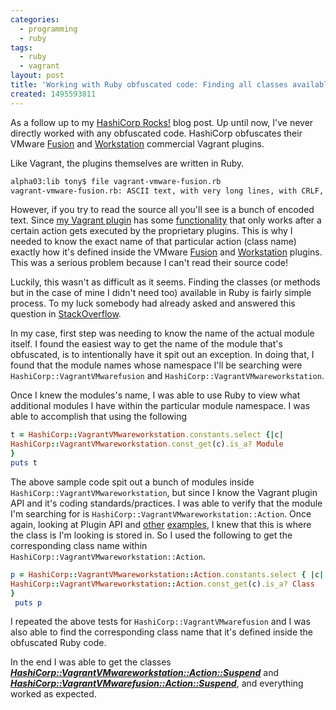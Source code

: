 ```yaml
---
categories:
  - programming
  - ruby
tags:
  - ruby
  - vagrant
layout: post
title: 'Working with Ruby obfuscated code: Finding all classes available in a module'
created: 1495593811
---
```


As a follow up to my <a href="http://www.rubyninja.org/2017/05/21/hashicorp-rocks/" target="_blank">HashiCorp Rocks!</a> blog post. Up until now, I've never directly worked with any obfuscated code.  HashiCorp obfuscates their VMware <a href="https://www.vagrantup.com/vmware/" target="_blank">Fusion</a> and <a href="https://www.vagrantup.com/vmware/" target="_blank">Workstation</a> commercial Vagrant plugins.

Like Vagrant, the plugins themselves are written in Ruby.

```bash
alpha03:lib tony$ file vagrant-vmware-fusion.rb
vagrant-vmware-fusion.rb: ASCII text, with very long lines, with CRLF, LF line terminators
```

However, if you try to read the source all you'll see is a bunch of encoded text. Since <a href="https://github.com/fgrehm/vagrant-notify" target="_blank">my Vagrant plugin</a> has some <a href="https://github.com/fgrehm/vagrant-notify/blob/master/lib/vagrant-notify/plugin.rb#L41-L66" target="_blank">functionality</a> that only works after a certain action gets executed by the proprietary plugins. This is why I needed to know the exact name of that particular action (class name) exactly how it's defined inside the VMware <a href="https://www.vagrantup.com/vmware/" target="_blank">Fusion</a> and <a href="https://www.vagrantup.com/vmware/" target="_blank">Workstation</a> plugins. This was a serious problem because I can't read their source code! 

Luckily, this wasn't as difficult as it seems. Finding the classes (or methods but in the case of mine I didn't need too) available in Ruby is fairly simple process. To my luck somebody had already asked and answered this question in <a href="https://stackoverflow.com/questions/833125/find-classes-available-in-a-module#answer-833179" target="_blank">StackOverflow</a>. 

In my case, first step was needing to know the name of the actual module itself. I found the easiest way to get the name of the module that's obfuscated, is to intentionally have it spit out an exception. In doing that, I found that the module names whose namespace I'll be searching were `HashiCorp::VagrantVMwarefusion` and `HashiCorp::VagrantVMwareworkstation`.

Once I knew the modules's name, I  was able to use Ruby to view what additional modules I have within the particular module namespace. I was able to accomplish that using the following

```ruby 
t = HashiCorp::VagrantVMwareworkstation.constants.select {|c| 
HashiCorp::VagrantVMwareworkstation.const_get(c).is_a? Module
}
puts t
```

The above sample code spit out a bunch of modules inside `HashiCorp::VagrantVMwareworkstation`, but since I know the Vagrant plugin API and it's coding standards/practices. I was able to verify that the module I'm searching for is `HashiCorp::VagrantVMwareworkstation::Action`. Once again, looking at Plugin API and <a href="https://github.com/mitchellh/vagrant/blob/master/plugins/providers/hyperv/action/suspend_vm.rb#L4" target="_blank">other</a> <a href="https://github.com/mitchellh/vagrant/blob/master/plugins/providers/virtualbox/action/suspend.rb#L4" target="_blank">examples</a>, I knew that this is where the class is I'm looking is stored in. So I used the following to get the corresponding class name within `HashiCorp::VagrantVMwareworkstation::Action`.

```ruby
p = HashiCorp::VagrantVMwareworkstation::Action.constants.select { |c|
HashiCorp::VagrantVMwareworkstation::Action.const_get(c).is_a? Class
}
 puts p
```

I repeated the above tests for `HashiCorp::VagrantVMwarefusion` and I was also able to find the corresponding class name that it's defined inside the obfuscated Ruby code.

In the end I was able to get the classes _**<a href="https://github.com/fgrehm/vagrant-notify/blob/master/lib/vagrant-notify/plugin.rb#L56" target="_blank">HashiCorp::VagrantVMwareworkstation::Action::Suspend</a>**_ and _**<a href="https://github.com/fgrehm/vagrant-notify/blob/master/lib/vagrant-notify/plugin.rb#L52" target="_blank">HashiCorp::VagrantVMwarefusion::Action::Suspend</a>**_, and everything worked as expected.

